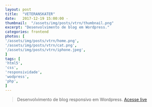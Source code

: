 ```yaml
---
layout: post
title:  "VETERANSKATER"
date:   2017-12-19 15:00:00 -
thumbnail:  "/assets/img/posts/vtrn/thumbnail.png"
excerpt: "Desenvolvimento de blog em Wordpress."
categories: frontend
photos: [
'/assets/img/posts/vtrn/home.png',
'/assets/img/posts/vtrn/cat.png',
'/assets/img/posts/vtrn/iphone.jpeg',
]
tags: [
'html5',
'css',
'responsividade',
'wodpress',
'php',
]
---
```


> Desenvolvimento de blog responsivo em Wordpress.
<a href="http://veteranskater.com.br">Acesse live</a>
